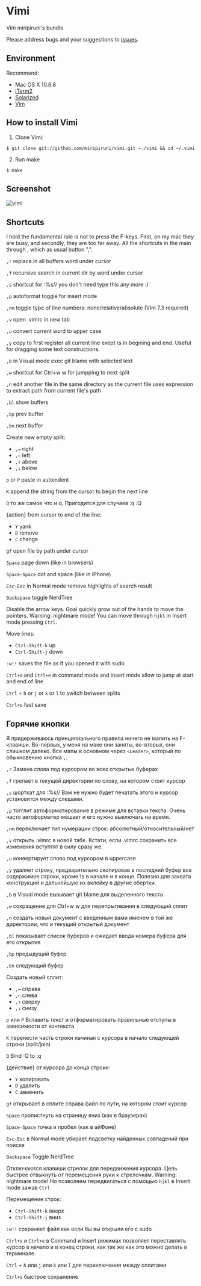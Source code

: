 # Vimi

Vim miripiruni's bundle

Please address bugs and your suggestions to [Issues](http://github.com/miripiruni/vimi/issues).

Environment
------------

Recommend:

* Mac OS X 10.6.8
* [iTerm2](http://www.iterm2.com/#/section/home)
* [Solarized](https://github.com/altercation/solarized/blob/master/iterm2-colors-solarized/Solarized%20Dark.itermcolors)
* [Vim](http://vim.org/)


How to install Vimi
--------------

1. Clone Vimi:

```
$ git clone git://github.com/miripiruni/vimi.git ~./vimi && cd ~/.vimi
```

2. Run make

```
$ make
```


Screenshot
--------

![vimi](http://miripiruni.org/i/vimi.png "vimi")


Shortcuts
--------
I hold the fundamental rule is not to press the F-keys. First, on my mac they are busy, and secondly, they are too far away. All the shortcuts in the main through <Leader>, which as usual button ",".

`,r` replace in all buffers word under cursor

`,f` recursive search in current dir by word under cursor

`,s` shortcut for :%s//<left> you don't need type this any more :)

`,p` autoformat toggle for insert mode

`,nm` toggle type of line numbers: none/relative/absolute (Vim 7.3 required)

`,v` open .vimrc in new tab

`,u` convert current word to upper case

`,y` copy to first register all current line exept \s in begining and end. Useful for dragging some text constructions.

`,b` in Visual mode exec git blame with selected text

`,w` shortcut for Ctrl+w w for jumpping to next split

`,n` edit another file in the same directory as the current file uses expression to extract path from current file's path

`,bl` show buffers

`,bp` prev buffer

`,bn` next buffer

Create new empty split:

* `,→` right
* `,←` left
* `,↑` above
* `,↓` below

`p` or `P` paste in autoindent

`K` append the string from the cursor to begin the next line

`Q` то же самое что и q. Пригодится для случаев :q :Q

{action} from cursor to end of the line:

* `Y` yank
* `D` remove
* `C` change

`gf` open file by path under cursor

`Space` page down (like in browsers)

`Space-Space` dot and space (like in iPhone)

`Esc-Esc` in Normal mode remove highlights of search result

`Backspace` toggle NerdTree

Disable the arrow keys. Goal quickly grow out of the hands to move the pointers. Warning: nightmare mode! You can move through `hjkl` in Insert mode pressing `Ctrl`.

Move lines:

* `Ctrl-Shift-k` up
* `Ctrl-Shift-j` down

`:w!!` saves the file as if you opened it with sudo

`Ctrl+a` and `Ctrl+e` in command mode and insert mode allow to jump at start and end of line

`Ctrl` + `h` or `j` or `k` or `l` to switch between splits

`Ctrl+s` fast save


Горячие кнопки
--------

Я придерживаюсь принципиального правила ничего не мапить на F-клавиши. Во-первых, у меня
на маке они заняты, во-вторых, они слишком далеко. Все мапы в основном через `<Leader>`, который по обыкновению кнопка `,`.


`,r` Замена слова под курсором во всех открытых буферах

`,f` грепает в текущей директории по слову, на котором стоит курсор

`,s` шорткат для :%s//<left> Вам не нужно будет печатать этого и курсор
установится между слешами.

`,p` тогглит автоформатирование в режиме для вставки текста. Очень часто автоформатер мешает и его нужно выключать на время.

`,nm` переключает тип нумерации строк: абсолютный/относительный/нет

`,v` открыть .vimrc в новой табе. Кстати, если .vimrc сохранить все изменения вступтят в силу сразу же.

`,u` конвертирует слово под курсором в uppercase

`,y` удаляет строку, предварительно скопировав в последний буфер все содержимое
строки, кроме \s в начале и в конце. Полезно для захвата конструкций и
дальнейшую их вклейку в другие обертки.

`,b` в Visual mode вызывает git blame для выделенного текста

`,w` сокращение для Ctrl+w w для перепрыгивания в следующий сплит

`,n` создать новый документ с введенным вами именем в той же директории, что и текущий открытый документ

`,bl` показывает список буферов и ожидает ввода номера буфера для его открытия

`,bp` предыдущий буфер

`,bn` следующий буфер

Создать новый сплит:

* `,→` справа
* `,←` слева
* `,↑` сверху
* `,↓` снизу

`p` или `P` Вставить текст и отформатировать правильные отступы в зависимости от контекста

`K` перенести часть строки начиная с курсора в начало следующей строки (split/join)

`Q` Bind :Q to :q

{действие} от курсора до конца строки:

* `Y` копировать
* `D` удалить
* `C` заменить

`gf` открывает в сплите справа файл по пути, на котором стоит курсор

`Space` пролистнуть на страницу вниз (как в браузерах)

`Space-Space` точка и пробел (как в айФоне)

`Esc-Esc` в Normal mode убирает подсветку найденных совпадений при поиске

`Backspace` Toggle NerdTree

Отключаются клавиши стрелок для передвижения курсора. Цель быстрее отвыкнуть от перемещения руки к стрелочкам. Warning: nightmare mode! Но позволяем передвигаться с помощью `hjkl` в Insert mode зажав `Ctrl`

Перемещение строк:

* `Ctrl-Shift-k` вверх
* `Ctrl-Shift-j` вниз

`:w!!` сохраняет файл как если бы вы открыли его с sudo

`Ctrl+a` и `Ctrl+e` в Command и Insert режимах позволяет переставлять курсор в начало и в конец строки, как так же как это можно делать в терминале.

`Ctrl` + `h` или `j` или `k` или `l` для переключения между сплитами

`Ctrl+s` быстрое сохранение

